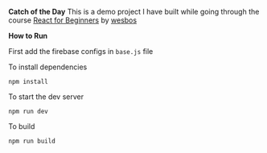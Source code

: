 **Catch of the Day**
This is a demo project I have built while going through the course [React for Beginners](https://reactforbeginners.com) by [wesbos](http://www.wesbos.com)

**How to Run**

First add the firebase configs in `base.js` file

To install dependencies

```
npm install
```

To start the dev server

```
npm run dev
```

To build

```
npm run build
```
